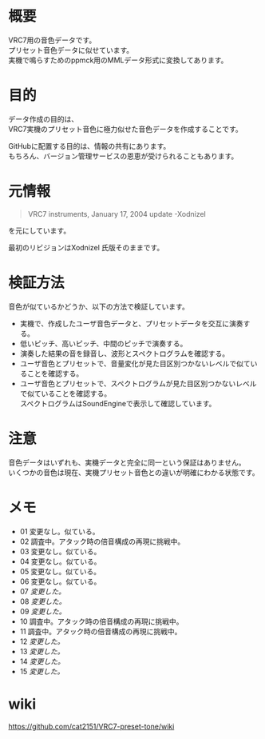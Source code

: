 
# 概要
VRC7用の音色データです。  
プリセット音色データに似せています。  
実機で鳴らすためのppmck用のMMLデータ形式に変換してあります。  

# 目的
データ作成の目的は、  
VRC7実機のプリセット音色に極力似せた音色データを作成することです。  

GitHubに配置する目的は、情報の共有にあります。  
もちろん、バージョン管理サービスの恩恵が受けられることもあります。  

# 元情報
> VRC7 instruments, January 17, 2004 update -Xodnizel  

を元にしています。  

最初のリビジョンはXodnizel 氏版そのままです。  

# 検証方法
音色が似ているかどうか、以下の方法で検証しています。  
* 実機で、作成したユーザ音色データと、プリセットデータを交互に演奏する。  
* 低いピッチ、高いピッチ、中間のピッチで演奏する。  
* 演奏した結果の音を録音し、波形とスペクトログラムを確認する。  
* ユーザ音色とプリセットで、音量変化が見た目区別つかないレベルで似ていることを確認する。  
* ユーザ音色とプリセットで、スペクトログラムが見た目区別つかないレベルで似ていることを確認する。  
スペクトログラムはSoundEngineで表示して確認しています。  

# 注意
音色データはいずれも、実機データと完全に同一という保証はありません。  
いくつかの音色は現在、実機プリセット音色との違いが明確にわかる状態です。  

# メモ
* 01	変更なし。似ている。
* 02	調査中。アタック時の倍音構成の再現に挑戦中。
* 03	変更なし。似ている。
* 04	変更なし。似ている。
* 05	変更なし。似ている。
* 06	変更なし。似ている。
* 07	*変更した。*
* 08	*変更した。*
* 09	*変更した。*
* 10	調査中。アタック時の倍音構成の再現に挑戦中。
* 11	調査中。アタック時の倍音構成の再現に挑戦中。
* 12	*変更した。*
* 13	*変更した。*
* 14	*変更した。*
* 15	*変更した。*

# wiki
https://github.com/cat2151/VRC7-preset-tone/wiki
